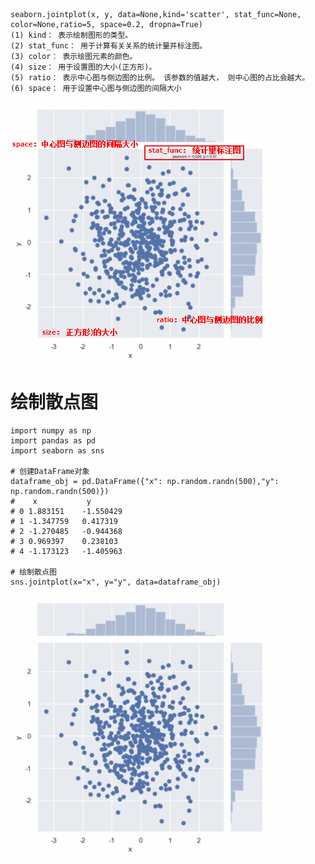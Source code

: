 ```
seaborn.jointplot(x, y, data=None,kind='scatter', stat_func=None, color=None,ratio=5, space=0.2, dropna=True)
(1) kind： 表示绘制图形的类型。
(2) stat_func： 用于计算有关关系的统计量并标注图。
(3) color： 表示绘图元素的颜色。
(4) size： 用于设置图的大小(正方形)。
(5) ratio： 表示中心图与侧边图的比例。 该参数的值越大， 则中心图的占比会越大。
(6) space： 用于设置中心图与侧边图的间隔大小
```
![](../photo/Pasted%20image%2020231110192324.png)
# 绘制散点图
```
import numpy as np
import pandas as pd
import seaborn as sns

# 创建DataFrame对象
dataframe_obj = pd.DataFrame({"x": np.random.randn(500),"y": np.random.randn(500)})
# 	 x	         y
# 0	1.883151	-1.550429
# 1	-1.347759	0.417319
# 2	-1.270485	-0.944368
# 3	0.969397	0.238103
# 4	-1.173123	-1.405963

# 绘制散点图
sns.jointplot(x="x", y="y", data=dataframe_obj)
```
![](../photo/Pasted%20image%2020231110191315.png)
